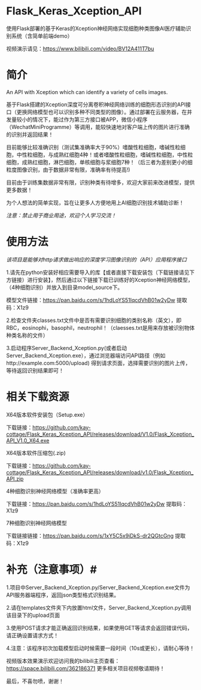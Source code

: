 # Flask_Keras_Xception_API
使用Flask部署的基于Keras的Xception神经网络实现细胞种类图像AI医疗辅助识别系统（含简单前端demo）


视频演示请见：https://www.bilibili.com/video/BV12A411T7bu


# 简介 #

An API with Xception which can identify a variety of cells images.


基于Flask搭建的Xception深度可分离卷积神经网络训练的细胞形态识别的API接口（更换网络模型也可以识别多种不同类型的图像）。通过部署在云服务器，在并发量较小的情况下，能过作为第三方接口被APP，微信小程序（WechatMiniProgramme）等调用，能较快速地对客户端上传的图片进行准确的识别并返回结果！


目前能够比较准确识别（测试集准确率大于90%）嗜酸性粒细胞，嗜碱性粒细胞，中性粒细胞，与成熟红细胞4种！或者嗜酸性粒细胞，嗜碱性粒细胞，中性粒细胞，成熟红细胞，淋巴细胞，单核细胞与浆细胞7种！（后三者为差别更小的细粒度图像识别，由于数据非常有限，准确率有待提高!)



目前由于训练集数据非常有限，识别种类有待增多，欢迎大家前来改进模型，提供更多数据！


为个人想法的简单实现，旨在让更多人方便地用上AI细胞识别技术辅助诊断！


*注意：禁止用于商业用途，欢迎个人学习交流！*







# 使用方法 #



*该项目是能够对http请求做出响应的深度学习图像识别的（API）应用程序接口*



1.请先在python安装好相应需要导入的库【或者直接下载安装包（下载链接请见下方链接）进行安装】，然后通过以下链接下载已训练好的Xception神经网络模型，（4种细胞识别）并放入到目录model_source下。


模型文件链接：https://pan.baidu.com/s/1hdLoYS51IqcdVhB01w2yDw 提取码：X1z9




2.检查文件夹classes.txt文件中是否有需要识别细胞的类别名称（英文），即RBC，eosinophi，basophil，neutrophil！（claesses.txt是用来存放被识别物体种类名称的文件）


3.启动程序Server_Backend_Xception.py(或者启动Server_Backend_Xception.exe），通过浏览器端访问API路径（例如http://example.com:5000/upload) 得到请求页面，选择需要识别的图片上传，等待返回识别结果即可！


# 相关下载资源 #
X64版本软件安装包（Setup.exe）

下载链接：https://github.com/kay-cottage/Flask_Keras_Xception_API/releases/download/V1.0/Flask_Xception_API_V1.0_X64.exe


X64版本软件压缩包(.zip)

下载链接：https://github.com/kay-cottage/Flask_Keras_Xception_API/releases/download/v1.0/Flask_Xception_API.zip

4种细胞识别神经网络模型（准确率更高）

下载链接：https://pan.baidu.com/s/1hdLoYS51IqcdVhB01w2yDw 提取码：X1z9


7种细胞识别神经网络模型

下载链接链接：https://pan.baidu.com/s/1xY5C5x9iDkS-dr2QGtcGng 提取码：X1z9


# 补充（注意事项）#


1.项目中Server_Backend_Xception.py/Server_Backend_Xception.exe文件为API服务器端程序，返回json类型格式识别结果。


2.请在templates文件夹下内放置html文件，Server_Backend_Xception.py调用该目录下的upload页面


3.使用POST请求才能正确返回识别结果，如果使用GET等请求会返回错误代码，请正确设置请求方式！


4.注意：该程序初次加载模型启动时候需要一段时间（10s或更长），请耐心等待！


视频版本效果演示欢迎访问我的bilibili主页查看：https://space.bilibili.com/362186371 更多相关项目视频敬请期待！


最后，不喜勿喷，谢谢！

